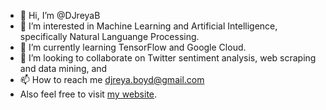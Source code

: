 - 👋 Hi, I’m @DJreyaB
- 👀 I’m interested in Machine Learning and Artificial Intelligence, specifically Natural Languange Processing.
- 🌱 I’m currently learning TensorFlow and Google Cloud.
- 💞️ I’m looking to collaborate on Twitter sentiment analysis, web scraping and data mining, and 
- 📫 How to reach me djreya.boyd@gmail.com
- Also feel free to visit [my website](https://www.djreyaboyd.com/).

<!---
DJreyaB/DJreyaB is a ✨ special ✨ repository because its `README.md` (this file) appears on your GitHub profile.
You can click the Preview link to take a look at your changes.
--->
